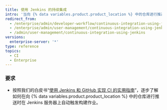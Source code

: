 ```yaml
---
title: 使用 Jenkins 的持续集成
intro: '当向 {% data variables.product.product_location %} 中的仓库进行推送时，您可以在 Jenkins 服务器上自动触发构建作业。'
redirect_from:
  - /enterprise/admin/developer-workflow/continuous-integration-using-jenkins
  - /enterprise/admin/user-management/continuous-integration-using-jenkins
  - /admin/user-management/continuous-integration-using-jenkins
versions:
  enterprise-server: '*'
type: reference
topics:
  - CI
  - Enterprise
---
```


### 要求

- 按照我们的白皮书“[使用 Jenkins 和 GitHub 实现 CI 的实用指南](https://resources.github.com/whitepapers/practical-guide-to-CI-with-Jenkins-and-GitHub/)”，逐步了解如何在向 {% data variables.product.product_location %} 中的仓库进行推送时在 Jenkins 服务器上自动触发构建作业。

